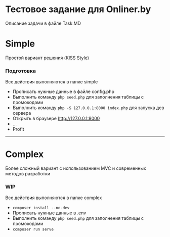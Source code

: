 # Тестовое задание для Onliner.by

Описание задачи в файле Task.MD

# Simple
Простой вариант решения (KISS Style)
### Подготовка
Все действия выполняются в папке simple
* Прописать нужные данные в файле config.php
* Выполнить команду ```php seed.php``` для заполнения таблицы с промокодами
* Выполнить команду ```php -S 127.0.0.1:8000 index.php``` для запуска дев сервера
* Открыть в браузере <http://127.0.0.1:8000> 
* ...
* Profit
---
# Complex
Более сложный вариант с использованием MVC и современных методов разработки
### WIP
Все действия выполняются в папке complex
* ```composer install --no-dev```
* Прописать нужные данные в .env
* Выполнить команду ```php seed.php``` для заполнения таблицы с промокодами
* ```composer run serve```